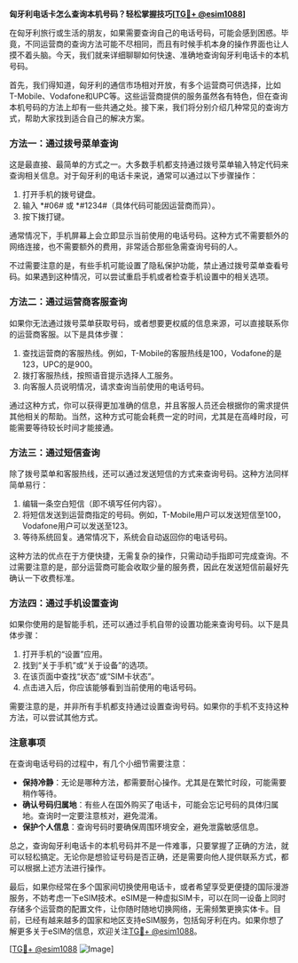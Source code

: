 **匈牙利电话卡怎么查询本机号码？轻松掌握技巧[[TG💪+ @esim1088](https://t.me/s/esim1088)]**

在匈牙利旅行或生活的朋友，如果需要查询自己的电话号码，可能会感到困惑。毕竟，不同运营商的查询方法可能不尽相同，而且有时候手机本身的操作界面也让人摸不着头脑。今天，我们就来详细聊聊如何快速、准确地查询匈牙利电话卡的本机号码。

首先，我们得知道，匈牙利的通信市场相对开放，有多个运营商可供选择，比如T-Mobile、Vodafone和UPC等。这些运营商提供的服务虽然各有特色，但在查询本机号码的方法上却有一些共通之处。接下来，我们将分别介绍几种常见的查询方式，帮助大家找到适合自己的解决方案。

### 方法一：通过拨号菜单查询

这是最直接、最简单的方式之一。大多数手机都支持通过拨号菜单输入特定代码来查询相关信息。对于匈牙利的电话卡来说，通常可以通过以下步骤操作：

1. 打开手机的拨号键盘。
2. 输入 *#06# 或 *#1234#（具体代码可能因运营商而异）。
3. 按下拨打键。

通常情况下，手机屏幕上会立即显示当前使用的电话号码。这种方式不需要额外的网络连接，也不需要额外的费用，非常适合那些急需查询号码的人。

不过需要注意的是，有些手机可能设置了隐私保护功能，禁止通过拨号菜单查看号码。如果遇到这种情况，可以尝试重启手机或者检查手机设置中的相关选项。

### 方法二：通过运营商客服查询

如果你无法通过拨号菜单获取号码，或者想要更权威的信息来源，可以直接联系你的运营商客服。以下是具体步骤：

1. 查找运营商的客服热线。例如，T-Mobile的客服热线是100，Vodafone的是123，UPC的是900。
2. 拨打客服热线，按照语音提示选择人工服务。
3. 向客服人员说明情况，请求查询当前使用的电话号码。

通过这种方式，你可以获得更加准确的信息，并且客服人员还会根据你的需求提供其他相关的帮助。当然，这种方式可能会耗费一定的时间，尤其是在高峰时段，可能需要等待较长时间才能接通。

### 方法三：通过短信查询

除了拨号菜单和客服热线，还可以通过发送短信的方式来查询号码。这种方法同样简单易行：

1. 编辑一条空白短信（即不填写任何内容）。
2. 将短信发送到运营商指定的号码。例如，T-Mobile用户可以发送短信至100，Vodafone用户可以发送至123。
3. 等待系统回复。通常情况下，系统会自动返回你的电话号码。

这种方法的优点在于方便快捷，无需复杂的操作，只需动动手指即可完成查询。不过需要注意的是，部分运营商可能会收取少量的服务费，因此在发送短信前最好先确认一下收费标准。

### 方法四：通过手机设置查询

如果你使用的是智能手机，还可以通过手机自带的设置功能来查询号码。以下是具体步骤：

1. 打开手机的“设置”应用。
2. 找到“关于手机”或“关于设备”的选项。
3. 在该页面中查找“状态”或“SIM卡状态”。
4. 点击进入后，你应该能够看到当前使用的电话号码。

需要注意的是，并非所有手机都支持通过设置查询号码。如果你的手机不支持这种方法，可以尝试其他方式。

### 注意事项

在查询电话号码的过程中，有几个小细节需要注意：

- **保持冷静**：无论是哪种方法，都需要耐心操作。尤其是在繁忙时段，可能需要稍作等待。
- **确认号码归属地**：有些人在国外购买了电话卡，可能会忘记号码的具体归属地。查询时一定要注意核对，避免混淆。
- **保护个人信息**：查询号码时要确保周围环境安全，避免泄露敏感信息。

总之，查询匈牙利电话卡的本机号码并不是一件难事，只要掌握了正确的方法，就可以轻松搞定。无论你是想验证号码是否正确，还是需要向他人提供联系方式，都可以根据上述方法进行操作。

最后，如果你经常在多个国家间切换使用电话卡，或者希望享受更便捷的国际漫游服务，不妨考虑一下eSIM技术。eSIM是一种虚拟SIM卡，可以在同一设备上同时存储多个运营商的配置文件，让你随时随地切换网络，无需频繁更换实体卡。目前，已经有越来越多的国家和地区支持eSIM服务，包括匈牙利在内。如果你想了解更多关于eSIM的信息，欢迎关注[TG💪+ @esim1088](https://t.me/s/esim1088)。

[[TG💪+ @esim1088](https://t.me/s/esim1088) ![Image](https://i.postimg.cc/4NQfJmqS/Snipaste-2025-05-13-00-14-12.png)]